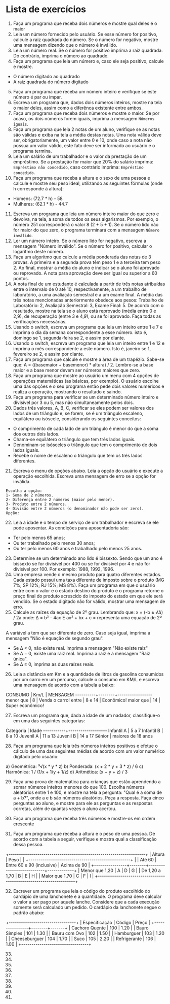 # Lista de exercícios

1.  Faça um programa que receba dois números e mostre qual deles é o maior
2.  Leia um número fornecido pelo usuário. Se esse número for positivo, calcule a raiz quadrada do número. Se o número for negativo, mostre uma mensagem dizendo que o número é inválido.
3.  Leia um número real. Se o número for positivo imprima a raiz quadrada. Do contrário, imprima o número ao quadrado.
4.  Faça um programa que leia um número e, caso ele seja positivo, calcule e mostre.

- O número digitado ao quadrado
- A raiz quadrada do número digitado

5.  Faça um programa que receba um número inteiro e verifique se este número é par ou ímpar.
6.  Escreva um programa que, dados dois números inteiros, mostre na tela o maior deles, assim como a diferênca existente entre ambos.
7.  Faça um programa que receba dois números e mostre o maior. Se por acaso, os dois números forem iguais, imprima a mensagem `Números iguais`.
8.  Faça um programa que leia 2 notas de um aluno, verifique se as notas são válidas e exiba na tela a média destas notas. Uma nota válida deve ser, obrigatoriamente, um valor entre 0 e 10, onde caso a nota não possua um valor válido, este fato deve ser informado ao usuário e o programa termina.
9.  Leia um salário de um trabalhador e o valor da prestação de um empréstimo. Se a prestação for maior que 20% do salário imprima: `Empréstimo não concedido`, caso contrário imprima: `Empréstimo concedido`.
10. Faça um programa que receba a altura e o sexo de uma pessoa e calcule e mostre seu peso ideal, utilizando as seguintes fórmulas (onde h corresponde à altura):

- Homens: (72.7 \* h) - 58
- Mulheres: (62.1 \* h) - 44.7

11. Escreva um programa que leia um número inteiro maior do que zero e devolva, na tela, a soma de todos os seus algarismos. Por exemplo, o número 251 corresponderá o valor 8 (2 + 5 + 1). Se o número lido não for maior do que zero, o programa terminará com a mensagem `Número inválido`.
12. Ler um número inteiro. Se o número lido for negativo, escreva a mensagem "Número inválido". Se o número for positivo, calcular o logaritmo deste número.
13. Faça um algoritmo que calcule a média ponderada das notas de 3 provas. A primeira e a segunda prova têm peso 1 e a terceira tem peso 2. Ao final, mostrar a média do aluno e indicar se o aluno foi aprovado ou reprovado. A nota para aprovação deve ser igual ou superior a 60 pontos.
14. A nota final de um estudante é calculada a partir de três notas atribuídas entre o intervalo de 0 até 10, respectivamente, a um trabalho de laboratório, a uma avaliação semestral e a um exame final. A média das três notas mencionadas anteriormente obedece aos pesos: Trabalho de Laboratório: 2, Avaliação Semestral: 3, Exame Final: 5. De acordo com o resultado, mostre na tela se o aluno está reprovado (média entre 0 e 2,9), de recuperação (entre 3 e 4,9), ou se foi aprovado. Faça todas as verificações necessárias.
15. Usando o switch, escreva um programa que leia um inteiro entre 1 e 7 e imprima o dia da semana correspondente a esse número. isto é, domingo se 1, segunda-feira se 2, e assim por diante.
16. Usando o switch, escreva um programa que leia um inteiro entre 1 e 12 e imprima o mês correspondente a este número. Isto é, janeiro se 1, fevereiro se 2, e assim por diante.
17. Faça um programa que calcule e mostre a área de um trapézio. Sabe-se que: A = ((basemaior + basemenor) \* altura) / 2. Lembre-se a base maior e a base menor devem ser números maiores que zero.
18. Faça um programa que mostre ao usuário um menu com 4 opções de operações matemáticas (as básicas, por exemplo). O usuário escolhe uma das opções e o seu programa então pede dois valores numéricos e realiza a operação, mostrando o resultado e saindo.
19. Faça um programa para verificar se um determinado número inteiro e divisível por 3 ou 5, mas não simultaneamente pelos dois.
20. Dados três valores, A, B, C, verificar se eles podem ser valores dos lados de um triângulo e, se forem, se é um triângulo escaleno, equilátero ou isóscele, considerando os seguintes conceitos:

- O comprimento de cada lado de um triângulo é menor do que a soma dos outros dois lados.
- Chama-se equilátero o triângulo que tem três lados iguais.
- Denominam-se isósceles o triângulo que tem o comprimento de dois lados iguais.
- Recebe o nome de escaleno o triângulo que tem os três lados diferentes.

21. Escreva o menu de opções abaixo. Leia a opção do usuário e execute a operação escolhida. Escreva uma mensagem de erro se a opção for inválida.

```
Escolha a opção:
1- Soma de 2 números.
2- Diferença entre 2 números (maior pelo menor).
3- Produto entre 2 números.
4- Divisão entre 2 números (o denominador não pode ser zero).
Opção:
```

22. Leia a idade e o tempo de serviço de um trabalhador e escreva se ele pode aposentar. As condições para aposentadoria são:

- Ter pelo menos 65 anos;
- Ou ter trabalhado pelo menos 30 anos;
- Ou ter pelo menos 60 anos e trabalhado pelo menos 25 anos.

23. Determine se um determinado ano lido é bissexto. Sendo que um ano é bissexto se for divisível por 400 ou se for divisível por 4 e não for divisível por 100. Por exemplo: 1988, 1992, 1996.
24. Uma empresa vende o mesmo produto para quatro diferentes estados. Cada estado possui uma taxa diferente de imposto sobre o produto (MG 7%; SP 12%; RJ 15%; MS 8%). Faça um programa em que o usuário entre com o valor e o estado destino do produto e o programa retorne o preço final do produto acrescido do imposto do estado em que ele será vendido. Se o estado digitado não for válido, mostrar uma mensagem de erro.
25. Calcule as raízes da equação de 2º grau. Lembrando que:
    x = (-b ± √Δ) / 2a
    onde:
    Δ = b² - 4ac
    E ax² + bx + c = representa uma equação de 2º grau.

A variável a tem que ser diferente de zero. Caso seja igual, imprima a mensagem "Não é equação de segundo grau".

- Se Δ < 0, não existe real. Imprima a mensagem "Não existe raiz"
- Se Δ = 0, existe uma raiz real. Imprima a raiz e a mensagem "Raiz única".
- Se Δ ≥ 0, imprima as duas raízes reais.

26. Leia a distância em Km e a quantidade de litros de gasolina consumidos por um carro em um percurso, calcule o consumo em KM/L e escreva uma mensagem de acordo com a tabela a baixo:

CONSUMO   | Km/L   | MENSAGEM
----------+--------+-----------------
menor que | 8      | Venda o carro!
entre     | 8 e 14 | Econômico!
maior que | 14     | Super econômico!

27. Escreva um programa que, dada a idade de um nadador, classifique-o em uma das seguintes categorias:

Categoria  | Idade
-----------+-------------------
Infantil A | 5 a 7
Infantil B | 8 a 10
Juvenil A  | 11 a 13
Juvenil B  | 14 a 17
Sênior     | maiores de 18 anos

28. Faça um programa que leia três números inteiros positivos e efetue o cálculo de uma das seguintes médias de acordo com um valor numérico digitado pelo usuário:

a) Geométrica: ³√(x * y * z)
b) Ponderada: (x + 2 * y + 3 * z) / 6
c) Harmônica: 1 / (1/x + 1/y + 1/z)
d) Aritmética: (x + y + z) / 3

29. Faça uma prova de matemática para crianças que estão aprendendo a somar números inteiros menores do que 100. Escolha números aleatórios entre 1 e 100, e mostre na tela a pergunta: "Qual é a soma de a + b?", onde a e b são números aleatórios. Peça a resposta. Faça cinco perguntas ao aluno, e mostre para ele as perguntas e as respostas corretas, além de quantas vezes o aluno acertou.
30. Faça um programa que receba três números e mostre-os em ordem crescente

31. Faça um programa que receba a altura e o peso de uma pessoa. De acordo com a tabela a seguir, verifique e mostra qual a classificação dessa pessoa.

+-------------------------------------------------------------------+
| Altura         |                       Peso                       |
|                +--------------------------------------------------+
|                | Até 60 | Entre 60 e 90 (inclusive) | Acima de 90 |
+----------------+--------+---------------------------+-------------+
| Menor que 1,20 |   A    |             D             |      G      |
| De 1,20 a 1,70 |   B    |             E             |      H      |
| Maior que 1,70 |   C    |             F             |      I      |
+-------------------------------------------------------------------+

32. Escrever um programa que leia o código do produto escolhido do cardápio de uma lanchonete e a quantidade. O programa deve calcular o valor a ser pago por aquele lanche. Considere que a cada execução somente será calculado um pedido. O cardápio da lanchonete segue o padrão abaixo:

+---------------------------------+
| Especificação  | Código | Preço |
+----------------+--------+-------+
| Cachoro Quente |    100 |  1.20 |
| Bauro Simples  |    101 |  1.30 |
| Bauru com Ovo  |    102 |  1.50 |
| Hamburguer     |    103 |  1.20 |
| Cheeseburguer  |    104 |  1.70 |
| Suco           |    105 |  2.20 |
| Refrigerante   |    106 |  1.00 |
+---------------------------------+

33.
34.
35.
36.
37.
38.
39.
40.
41.
